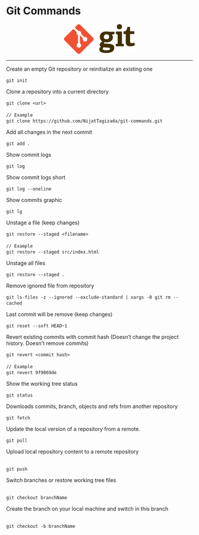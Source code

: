 # Git Commands

<div align="center">
    <img alt="Git" src="./img/git_logo.png" height="80" width="192">
</div>

<hr/>

Create an empty Git repository or reinitialize an existing one
```
git init
```

Clone a repository into a current directory
```
git clone <url>

// Example 
git clone https://github.com/NijatTagizada/git-commands.git
```

Add all changes in the next commit
```
git add .
```

Show commit logs
```
git log
```
Show commit logs short
```
git log --oneline
```
Show commits graphic
```
git lg
```

Unstage a file (keep changes)
```
git restore --staged <filename>

// Example
git restore --staged src/index.html
```

Unstage all files
```
git restore --staged .
```

Remove ignored file from repository
```
git ls-files -z --ignored --exclude-standard | xargs -0 git rm --cached
```

Last commit will be remove (keep changes)
```
git reset --soft HEAD~1
```

Revert existing commits with commit hash (Doesn’t change the project history. Doesn't remove commits)
```
git revert <commit hash>

// Example
git revert 9f9069de
```


Show the working tree status
```
git status
```

Downloads commits, branch, objects and refs from another repository
```
git fetch
```

Update the local version of a repository from a remote.
```
git pull
```

Upload local repository content to a remote repository
```

git push
```

Switch branches or restore working tree files
```

git checkout branchName
```

Create the branch on your local machine and switch in this branch 
```

git checkout -b branchName
```